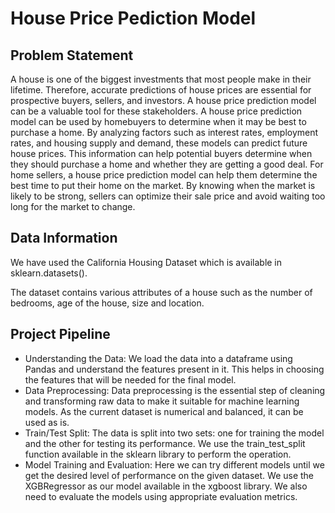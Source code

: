# House Price Pediction Model
## Problem Statement
A house is one of the biggest investments that most people make in their lifetime. Therefore, accurate predictions of house prices are essential for prospective buyers, sellers, and investors. A house price prediction model can be a valuable tool for these stakeholders. A house price prediction model can be used by homebuyers to determine when it may be best to purchase a home. By analyzing factors such as interest rates, employment rates, and housing supply and demand, these models can predict future house prices. This information can help potential buyers determine when they should purchase a home and whether they are getting a good deal. For home sellers, a house price prediction model can help them determine the best time to put their home on the market. By knowing when the market is likely to be strong, sellers can optimize their sale price and avoid waiting too long for the market to change.
## Data Information
We have used the California Housing Dataset which is available in sklearn.datasets().

The dataset contains various attributes of a house such as the number of bedrooms, age of the house, size and location.
## Project Pipeline
* Understanding the Data:  We load the data into a dataframe using Pandas and understand the features present in it. This helps in choosing the features that will be needed for the final model.
* Data Preprocessing: Data preprocessing is the essential step of cleaning and transforming raw data to make it suitable for machine learning models. As the current dataset is numerical and balanced, it can be used as is.
* Train/Test Split: The data is split into two sets: one for training the model and the other for testing its performance. We use the train_test_split function available in the sklearn library to perform the operation.
* Model Training and Evaluation: Here we can try different models until we get the desired level of performance on the given dataset. We use the XGBRegressor as our model available in the xgboost library. We also need to evaluate the models using appropriate evaluation metrics.
